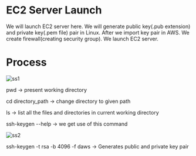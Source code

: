 
# EC2 Server Launch

We will launch EC2 server here. We will generate public key(.pub extension) and private key(.pem file) pair in Linux. After we import key pair in AWS. We create firewall(creating security group). We launch EC2 server.

# Process
![ss1](https://github.com/user-attachments/assets/0d438925-3eff-4281-b0d1-e3e26efc4f77)

pwd               -> present working directory

cd directory_path -> change directory to given path

ls                -> list all the files and directories in current working directory

ssh-keygen --help -> we get use of this command

![ss2](https://github.com/user-attachments/assets/e98fe50f-92d1-45e0-8b44-9de72285def5)  

ssh-keygen -t rsa -b 4096 -f daws -> Generates public and private key pair

